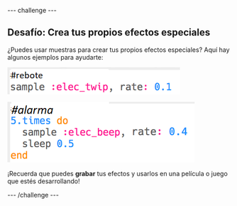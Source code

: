 \--- challenge \---

## Desafío: Crea tus propios efectos especiales

¿Puedes usar muestras para crear tus propios efectos especiales? Aquí hay algunos ejemplos para ayudarte:

![captura de pantalla](images/effects-bounce.png)

![captura de pantalla](images/effects-alarm.png)

¡Recuerda que puedes **grabar** tus efectos y usarlos en una película o juego que estés desarrollando!

\--- /challenge \---